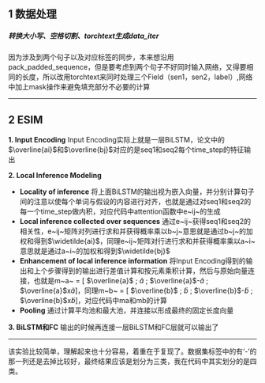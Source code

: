 ## 1 数据处理

##### 转换大小写、空格切割、torchtext生成data_iter

因为涉及到两个句子以及对应标签的同步，本来想沿用pack_padded_sequence，但是要考虑到两个句子不好同时输入网络，又得要相同的长度，所以改用torchtext来同时处理三个Field（sen1，sen2，label）,网络中加上mask操作来避免填充部分不必要的计算

----

## 2 ESIM

**1. Input Encoding**
Input Encoding实际上就是一层BiLSTM，论文中的$\overline{ai}$和$\overline{bj}$对应的是seq1和seq2每个time_step的特征输出

**2.  Local Inference Modeling**
- **Locality of inference**
  将上面BiLSTM的输出视为嵌入向量，并分别计算句子间的注意以使每个单词与假设的内容进行对齐，也就是通过对seq1和seq2的每一个time_step做内积，对应代码中attention函数中e~ij~的生成
- **Local inference collected over sequences**
  通过e~ij~获得seq1和seq2的相关性，e~ij~矩阵对列进行求和并获得概率乘以b~j~意思就是通过b~j~的加权和得到$\widetilde{ai}$，同理e~ij~矩阵对行进行求和并获得概率乘以a~i~意思就是通过a~i~的加权和得到$\widetilde{bj}$
- **Enhancement of local inference information**
  将Input Encoding得到的输出和上个步骤得到的输出进行差值计算和按元素乘积计算，然后与原始向量连接，也就是m~a~ = [ $\overline{a}$ ; $\widetilde{a}$ ; $\overline{a}$-$\widetilde{a}$ ; $\overline{a}$x$\widetilde{a}$]，同理m~b~ = [ $\overline{b}$ ; $\widetilde{b}$ ; $\overline{b}$-$\widetilde{b}$ ; $\overline{b}$x$\widetilde{b}$]，对应代码中ma和mb的计算
- **Pooling**
  通过计算平均池和最大池，并连接以形成最终的固定长度向量

**3.  BiLSTM和FC**
输出的时候再连接一层BiLSTM和FC层就可以输出了


----

该实验比较简单，理解起来也十分容易，着重在于复现了。数据集标签中的有‘-’的那一列还是去掉比较好，最终结果应该是划分为三类，我在代码中其实划分的是四类。
